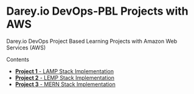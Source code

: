 # Darey.io DevOps-PBL Projects with AWS
Darey.io DevOps Project Based Learning Projects with Amazon Web Services (AWS)

Contents
- [**Project 1** - LAMP Stack Implementation](project1/README.md)
- [**Project 2** - LEMP Stack Implementation](project2/README.md)
- [**Project 3** - MERN Stack Implementation](project3/README.md)
